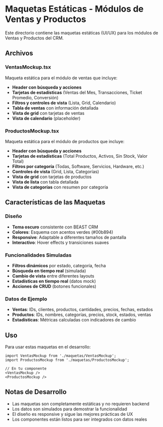 # Maquetas Estáticas - Módulos de Ventas y Productos

Este directorio contiene las maquetas estáticas (UI/UX) para los módulos de Ventas y Productos del CRM.

## Archivos

### VentasMockup.tsx
Maqueta estática para el módulo de ventas que incluye:

- **Header con búsqueda y acciones**
- **Tarjetas de estadísticas** (Ventas del Mes, Transacciones, Ticket Promedio, Conversión)
- **Filtros y controles de vista** (Lista, Grid, Calendario)
- **Tabla de ventas** con información detallada
- **Vista de grid** con tarjetas de ventas
- **Vista de calendario** (placeholder)

### ProductosMockup.tsx
Maqueta estática para el módulo de productos que incluye:

- **Header con búsqueda y acciones**
- **Tarjetas de estadísticas** (Total Productos, Activos, Sin Stock, Valor Total)
- **Filtros por categoría** (Todas, Software, Servicios, Hardware, etc.)
- **Controles de vista** (Grid, Lista, Categorías)
- **Vista de grid** con tarjetas de productos
- **Vista de lista** con tabla detallada
- **Vista de categorías** con resumen por categoría

## Características de las Maquetas

### Diseño
- **Tema oscuro** consistente con BEAST CRM
- **Colores**: Esquema con acentos verdes (#00b894)
- **Responsive**: Adaptable a diferentes tamaños de pantalla
- **Interactivo**: Hover effects y transiciones suaves

### Funcionalidades Simuladas
- **Filtros dinámicos** por estado, categoría, fecha
- **Búsqueda en tiempo real** (simulada)
- **Cambio de vista** entre diferentes layouts
- **Estadísticas en tiempo real** (datos mock)
- **Acciones de CRUD** (botones funcionales)

### Datos de Ejemplo
- **Ventas**: IDs, clientes, productos, cantidades, precios, fechas, estados
- **Productos**: IDs, nombres, categorías, precios, stock, estados, ventas
- **Estadísticas**: Métricas calculadas con indicadores de cambio

## Uso

Para usar estas maquetas en el desarrollo:

```tsx
import VentasMockup from './maquetas/VentasMockup';
import ProductosMockup from './maquetas/ProductosMockup';

// En tu componente
<VentasMockup />
<ProductosMockup />
```

## Notas de Desarrollo

- Las maquetas son completamente estáticas y no requieren backend
- Los datos son simulados para demostrar la funcionalidad
- El diseño es responsive y sigue las mejores prácticas de UX
- Los componentes están listos para ser integrados con datos reales
